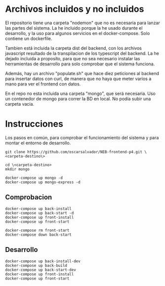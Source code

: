 # Archivos incluidos y no incluidos
El repositorio tiene una carpeta "nodemon" que no es necesaria para lanzar las partes del sistema. La he incluido porque la he usado durante el desarrollo, y la uso para algunos servicios en el docker-compose. Solo contiene un dockerfile.

Tambien está incluida la carpeta dist del backend, con los archivos javascript resultado de la transpilacion de los typescript del backend. La he dejado incluida a proposito, para que no sea necesario instalar las herramientas de desarrollo para solo comprobar que el sistema funciona.

Además, hay un archivo "populate.sh" que hace diez peticiones al backend para insertar datos con curl, de manera que no haya que meter varios a mano para ver el frontend con datos.

En el repo no esta incluida una carpeta "mongo", que será necesaria. Uso un contenedor de mongo para correr la BD en local. No podía subir una carpeta vacia. 

# Instrucciones
Los pasos en común, para comprobar el funcionamiento del sistema y para montar el entorno de desarrollo.

```
git clone https://github.com/oscarsalvador/NEB-frontend-p4.git \<carpeta-destino\>  

cd \<carpeta-destino>  
mkdir mongo

docker-compose up mongo -d
docker-compose up mongo-express -d
```

## Comprobacion
```
docker-compose up back-install
docker-compose up back-start -d
docker-compose up front-install
docker-compose up front-start

docker-compose rm front-start
docker-compose down back-start
```

## Desarrollo
```
docker-compose up back-install-dev
docker-compose up back-build
docker-compose up back-start-dev
docker-compose up front-install
docker-compose up front-start
```

